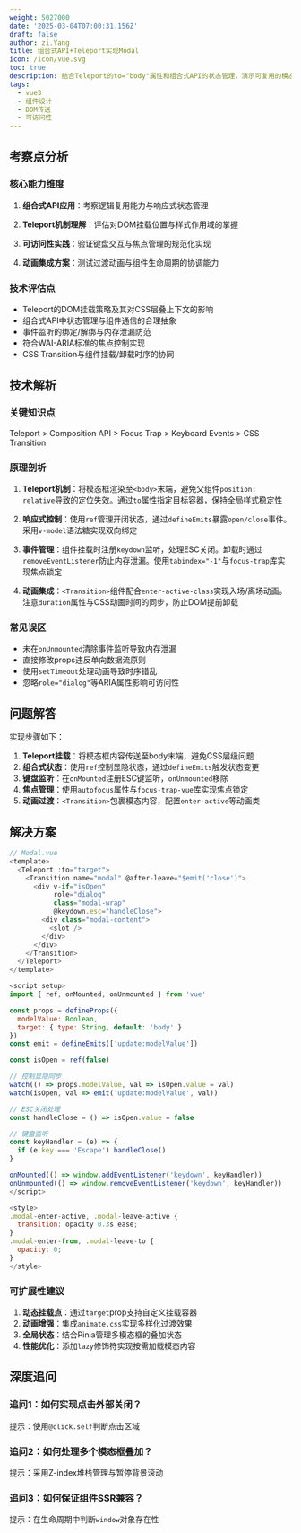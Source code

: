 ```yaml
---
weight: 5027000
date: '2025-03-04T07:00:31.156Z'
draft: false
author: zi.Yang
title: 组合式API+Teleport实现Modal
icon: /icon/vue.svg
toc: true
description: 结合Teleport的to="body"属性和组合式API的状态管理，演示可复用的模态框组件实现。包括键盘事件监听、焦点管理及动画过渡的最佳实践。
tags:
  - vue3
  - 组件设计
  - DOM传送
  - 可访问性
---
```


## 考察点分析

### 核心能力维度

1. **组合式API应用**：考察逻辑复用能力与响应式状态管理
2. **Teleport机制理解**：评估对DOM挂载位置与样式作用域的掌握

3. **可访问性实践**：验证键盘交互与焦点管理的规范化实现
4. **动画集成方案**：测试过渡动画与组件生命周期的协调能力

### 技术评估点

- Teleport的DOM挂载策略及其对CSS层叠上下文的影响
- 组合式API中状态管理与组件通信的合理抽象
- 事件监听的绑定/解绑与内存泄漏防范
- 符合WAI-ARIA标准的焦点控制实现
- CSS Transition与组件挂载/卸载时序的协同

## 技术解析

### 关键知识点

Teleport > Composition API > Focus Trap > Keyboard Events > CSS Transition

### 原理剖析

1. **Teleport机制**：将模态框渲染至`<body>`末端，避免父组件`position: relative`导致的定位失效。通过`to`属性指定目标容器，保持全局样式稳定性

2. **响应式控制**：使用`ref`管理开闭状态，通过`defineEmits`暴露`open/close`事件。采用`v-model`语法糖实现双向绑定

3. **事件管理**：组件挂载时注册`keydown`监听，处理ESC关闭。卸载时通过`removeEventListener`防止内存泄漏。使用`tabindex="-1"`与`focus-trap`库实现焦点锁定

4. **动画集成**：`<Transition>`组件配合`enter-active-class`实现入场/离场动画。注意`duration`属性与CSS动画时间的同步，防止DOM提前卸载

### 常见误区

- 未在`onUnmounted`清除事件监听导致内存泄漏
- 直接修改props违反单向数据流原则
- 使用`setTimeout`处理动画导致时序错乱
- 忽略`role="dialog"`等ARIA属性影响可访问性

## 问题解答

实现步骤如下：

1. **Teleport挂载**：将模态框内容传送至body末端，避免CSS层级问题
2. **组合式状态**：使用`ref`控制显隐状态，通过`defineEmits`触发状态变更
3. **键盘监听**：在`onMounted`注册ESC键监听，`onUnmounted`移除
4. **焦点管理**：使用`autofocus`属性与`focus-trap-vue`库实现焦点锁定
5. **动画过渡**：`<Transition>`包裹模态内容，配置`enter-active`等动画类

## 解决方案

```javascript
// Modal.vue
<template>
  <Teleport :to="target">
    <Transition name="modal" @after-leave="$emit('close')">
      <div v-if="isOpen" 
           role="dialog"
           class="modal-wrap"
           @keydown.esc="handleClose">
        <div class="modal-content">
          <slot />
        </div>
      </div>
    </Transition>
  </Teleport>
</template>

<script setup>
import { ref, onMounted, onUnmounted } from 'vue'

const props = defineProps({
  modelValue: Boolean,
  target: { type: String, default: 'body' }
})
const emit = defineEmits(['update:modelValue'])

const isOpen = ref(false)

// 控制显隐同步
watch(() => props.modelValue, val => isOpen.value = val)
watch(isOpen, val => emit('update:modelValue', val))

// ESC关闭处理
const handleClose = () => isOpen.value = false

// 键盘监听
const keyHandler = (e) => {
  if (e.key === 'Escape') handleClose()
}

onMounted(() => window.addEventListener('keydown', keyHandler))
onUnmounted(() => window.removeEventListener('keydown', keyHandler))
</script>

<style>
.modal-enter-active, .modal-leave-active {
  transition: opacity 0.3s ease;
}
.modal-enter-from, .modal-leave-to {
  opacity: 0;
}
</style>
```

### 可扩展性建议

1. **动态挂载点**：通过`target`prop支持自定义挂载容器
2. **动画增强**：集成`animate.css`实现多样化过渡效果
3. **全局状态**：结合Pinia管理多模态框的叠加状态
4. **性能优化**：添加`lazy`修饰符实现按需加载模态内容

## 深度追问

### 追问1：如何实现点击外部关闭？

提示：使用`@click.self`判断点击区域

### 追问2：如何处理多个模态框叠加？

提示：采用Z-index堆栈管理与暂停背景滚动

### 追问3：如何保证组件SSR兼容？

提示：在生命周期中判断`window`对象存在性
